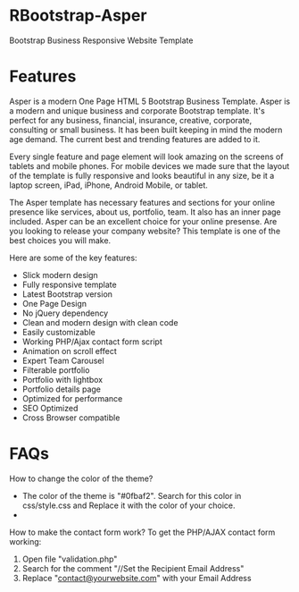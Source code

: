 # RBootstrap-Asper
Bootstrap Business Responsive Website Template

# Features
Asper is a modern One Page HTML 5 Bootstrap Business Template.
Asper is a modern and unique business and corporate Bootstrap template.
It's perfect for any business, financial, insurance, creative, corporate, consulting or small business.
It has been built keeping in mind the modern age demand. The current best and trending features are added to it.

Every single feature and page element will look amazing on the screens of tablets and mobile phones.
For mobile devices we made sure that the layout of the template is fully responsive and looks beautiful in any size,
be it a laptop screen, iPad, iPhone, Android Mobile, or tablet.

The Asper template has necessary features and sections for your online presence like services, about us, portfolio, team.
It also has an inner page included. Asper can be an excellent choice for your online presense.
Are you looking to release your company website? This template is one of the best choices you will make.

Here are some of the key features:

- Slick modern design
- Fully responsive template
- Latest Bootstrap version
- One Page Design
- No jQuery dependency
- Clean and modern design with clean code
- Easily customizable
- Working PHP/Ajax contact form script
- Animation on scroll effect
- Expert Team Carousel
- Filterable portfolio
- Portfolio with lightbox
- Portfolio details page
- Optimized for performance
- SEO Optimized
- Cross Browser compatible

# FAQs
How to change the color of the theme?
- The color of the theme is "#0fbaf2". Search for this color in css/style.css and Replace it with the color of your choice.
- 
How to make the contact form work?
To get the PHP/AJAX contact form working:
1) Open file "validation.php"
2) Search for the comment "//Set the Recipient Email Address"
3) Replace "contact@yourwebsite.com" with your Email Address

